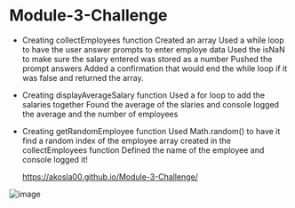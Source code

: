 # Module-3-Challenge

- Creating collectEmployees function
  Created an array
  Used a while loop to have the user answer prompts to enter employe data
  Used the isNaN to make sure the salary entered was stored as a number
  Pushed the prompt answers
  Added a confirmation that would end the while loop if it was false and returned the array.

- Creating displayAverageSalary function
  Used a for loop to add the salaries together
  Found the average of the slaries and console logged the average and the number of employees

- Creating getRandomEmployee function
  Used Math.random() to have it find a random index of the employee array created in the collectEmployees function
  Defined the name of the employee and console logged it!


  https://akosla00.github.io/Module-3-Challenge/


![image](https://github.com/akosla00/Module-3-Challenge/assets/160696834/3ca09a2b-c3b1-4c53-9cc2-0a34b0e82135)
